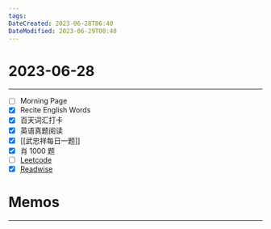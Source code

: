 ```yaml
---
tags: 
DateCreated: 2023-06-28T06:40
DateModified: 2023-06-29T00:40
---
```

# 2023-06-28
---
- [ ] Morning Page
- [x] Recite English Words
- [x] 百天词汇打卡
- [x] 英语真题阅读
- [x] [[武忠祥每日一题]]
- [x] 肖 1000 题
- [ ] [Leetcode](https://leetcode.cn/problemset/all/)
- [x] [Readwise](https://readwise.io/dailyreview)

# Memos
---
